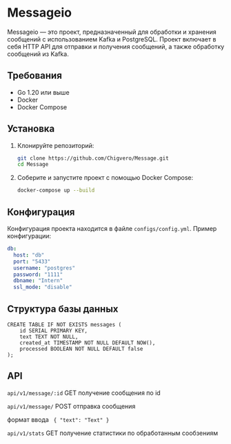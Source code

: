 # Messageio

Messageio — это проект, предназначенный для обработки и хранения сообщений с использованием Kafka и PostgreSQL. Проект включает в себя HTTP API для отправки и получения сообщений, а также обработку сообщений из Kafka.


## Требования

- Go 1.20 или выше
- Docker
- Docker Compose

## Установка

1. Клонируйте репозиторий:

    ```sh
    git clone https://github.com/Chigvero/Message.git
    cd Message
    ```


2. Соберите и запустите проект с помощью Docker Compose:

    ```sh
    docker-compose up --build
    ```

## Конфигурация

Конфигурация проекта находится в файле `configs/config.yml`. Пример конфигурации:

```yaml
db:
  host: "db"
  port: "5433"
  username: "postgres"
  password: "1111"
  dbname: "Intern"
  ssl_mode: "disable"
```
## Cтруктура базы данных
```
CREATE TABLE IF NOT EXISTS messages (
    id SERIAL PRIMARY KEY,
    text TEXT NOT NULL,
    created_at TIMESTAMP NOT NULL DEFAULT NOW(),
    processed BOOLEAN NOT NULL DEFAULT false
);
```

## API

`api/v1/message/:id` GET получение сообщения по id


`api/v1/message/` POST отправка сообщения

формат ввода ``` {
"text": "Text"
}```


`api/v1/stats` GET получение статистики по обработанным сообзениям